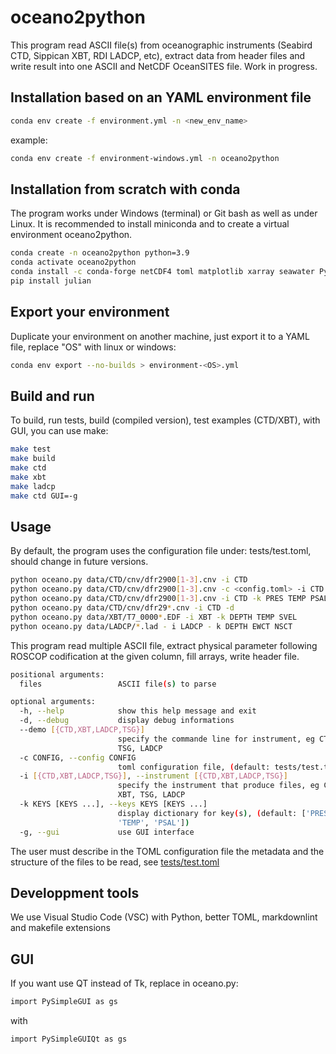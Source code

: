 # oceano2python

This program read ASCII file(s) from oceanographic instruments (Seabird CTD, Sippican XBT, RDI LADCP, etc), extract data from header files and write result into one ASCII and NetCDF OceanSITES file.
Work in progress.

## Installation based on an YAML environment file

``` bash
conda env create -f environment.yml -n <new_env_name>
```

example:

``` bash
conda env create -f environment-windows.yml -n oceano2python
```

## Installation from scratch with conda

The program works under Windows (terminal) or Git bash as well as under Linux. It is recommended to install miniconda and to create a virtual environment oceano2python.

``` bash
conda create -n oceano2python python=3.9
conda activate oceano2python
conda install -c conda-forge netCDF4 toml matplotlib xarray seawater PyInstaller pysimplegui
pip install julian
```

## Export your environment

Duplicate your environment on another machine, just export it to a YAML file, replace "OS" with linux or windows:

``` bash
conda env export --no-builds > environment-<OS>.yml
```

## Build and run

To build, run tests, build (compiled version), test examples (CTD/XBT), with GUI, you can use make:

``` bash
make test
make build
make ctd
make xbt
make ladcp
make ctd GUI=-g
```

## Usage

By default, the program uses the configuration file under: tests/test.toml, should change in future versions.

``` bash
python oceano.py data/CTD/cnv/dfr2900[1-3].cnv -i CTD 
python oceano.py data/CTD/cnv/dfr2900[1-3].cnv -c <config.toml> -i CTD -d
python oceano.py data/CTD/cnv/dfr2900[1-3].cnv -i CTD -k PRES TEMP PSAL DOX2 DENS
python oceano.py data/CTD/cnv/dfr29*.cnv -i CTD -d
python oceano.py data/XBT/T7_0000*.EDF -i XBT -k DEPTH TEMP SVEL
python oceano.py data/LADCP/*.lad - i LADCP - k DEPTH EWCT NSCT
```

This program read multiple ASCII file, extract physical parameter following ROSCOP codification at the given column, fill arrays, write header file.

``` bash
positional arguments:
  files                 ASCII file(s) to parse

optional arguments:
  -h, --help            show this help message and exit
  -d, --debug           display debug informations
  --demo [{CTD,XBT,LADCP,TSG}]
                        specify the commande line for instrument, eg CTD, XBT,
                        TSG, LADCP
  -c CONFIG, --config CONFIG
                        toml configuration file, (default: tests/test.toml)
  -i [{CTD,XBT,LADCP,TSG}], --instrument [{CTD,XBT,LADCP,TSG}]
                        specify the instrument that produce files, eg CTD,
                        XBT, TSG, LADCP
  -k KEYS [KEYS ...], --keys KEYS [KEYS ...]
                        display dictionary for key(s), (default: ['PRES',
                        'TEMP', 'PSAL'])
  -g, --gui             use GUI interface
  ```

The user must describe in the TOML configuration file the metadata and the structure of the files to be read, see [tests/test.toml](https://github.com/jgrelet/oceano2python/blob/master/tests/test.toml)

## Developpment tools

We use Visual Studio Code (VSC) with Python, better TOML, markdownlint and makefile extensions

## GUI

If you want use QT instead of Tk, replace in oceano.py:

``` bash
import PySimpleGUI as gs
```

with

``` bash
import PySimpleGUIQt as gs
```
